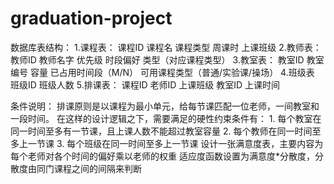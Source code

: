 # graduation-project
数据库表结构：
1.课程表：
    课程ID
    课程名
    课程类型
    周课时
    上课班级
2.教师表：
    教师ID
    教师名字
    优先级
    时段偏好
    类型（对应课程类型）
3.教室表：
    教室ID
    教室编号
    容量
    已占用时间段（M/N）
    可用课程类型（普通/实验课/操场）
4.班级表
    班级ID
    班级人数
5.排课表：
    课程ID
    老师ID
    上课班级
    教室ID
    上课时间


条件说明：
排课原则是以课程为最小单元，给每节课匹配一位老师，一间教室和一段时间。
在这样的设计逻辑之下，需要满足的硬性约束条件有：
    1.	每个教室在同一时间至多有一节课，且上课人数不能超过教室容量
    2.	每个教师在同一时间至多上一节课
    3.  每个班级在同一时间至多上一节课
设计一张满意度表，主要内容为每个老师对各个时间的偏好乘以老师的权重
适应度函数设置为满意度*分散度，分散度由同门课程之间的间隔来判断
